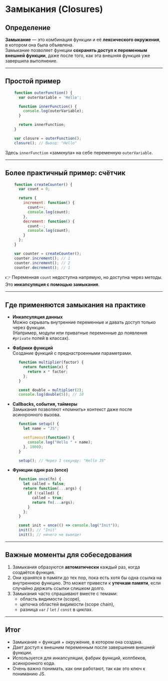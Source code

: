 # Замыкания (Closures)

## Определение
**Замыкание** — это комбинация функции и её **лексического окружения**, в котором она была объявлена.  
Замыкание позволяет функции **сохранять доступ к переменным внешней функции**, даже после того, как эта внешняя функция уже завершила выполнение.  

---

## Простой пример

```js
    function outerFunction() {
      var outerVariable = 'Hello';

      function innerFunction() {
        console.log(outerVariable);
      }

      return innerFunction;
    }

    var closure = outerFunction();
    closure(); // Вывод: "Hello"
```

Здесь `innerFunction` «замкнула» на себе переменную `outerVariable`.

---

## Более практичный пример: счётчик

```js
    function createCounter() {
      var count = 0;

      return {
        increment: function() {
          count++;
          console.log(count);
        },
        decrement: function() {
          count--;
          console.log(count);
        }
      };
    }

    var counter = createCounter();
    counter.increment(); // 1
    counter.increment(); // 2
    counter.decrement(); // 1
```

👉 Переменная `count` недоступна напрямую, но доступна через методы. Это **инкапсуляция с помощью замыкания**.

---

## Где применяются замыкания на практике

- **Инкапсуляция данных**  
  Можно скрывать внутренние переменные и давать доступ только через функции.  
  (Например, модули или приватные переменные до появления `#private` полей в классах).

- **Фабрики функций**  
  Создание функций с преднастроенными параметрами.  

```js
      function multiplier(factor) {
        return function(x) {
          return x * factor;
        };
      }

      const double = multiplier(2);
      console.log(double(5)); // 10
```

- **Callbacks, события, таймеры**  
  Замыкания позволяют «помнить» контекст даже после асинхронного вызова.  

```js
      function setup() {
        let name = "JS";

        setTimeout(function() {
          console.log("Hello " + name);
        }, 1000);
      }

      setup(); // Через 1 секунду: "Hello JS"
```

- **Функции один раз (once)**  

```js
      function once(fn) {
        let called = false;
        return function(...args) {
          if (!called) {
            called = true;
            return fn(...args);
          }
        };
      }

      const init = once(() => console.log("Init"));
      init(); // "Init"
      init(); // ничего не выведет
```

---

## Важные моменты для собеседования

1. Замыкания образуются **автоматически** каждый раз, когда создаётся функция.  
2. Они хранятся в памяти до тех пор, пока есть хотя бы одна ссылка на внутреннюю функцию. Это может привести к **утечкам памяти**, если случайно держать ссылки слишком долго.  
3. Замыкания часто спрашивают вместе с темами:
   - область видимости (scope),
   - цепочка областей видимости (scope chain),
   - разница `var` / `let` / `const` в циклах.

---

## Итог

- Замыкание = функция + окружение, в котором она создана.  
- Дает доступ к внешним переменным после завершения внешней функции.  
- Используется для инкапсуляции, фабрик функций, коллбеков, асинхронного кода.  
- Очень важно понимать, как они работают, так как это ключ к пониманию JS.
